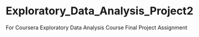 # Exploratory_Data_Analysis_Project2
For Coursera Exploratory Data Analysis Course Final Project Assignment
